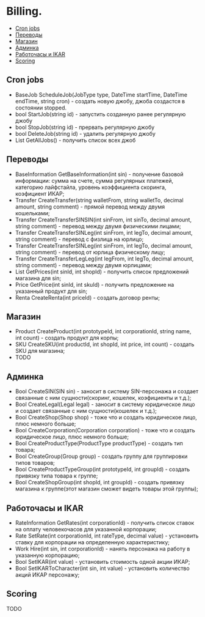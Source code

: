 # Billing.
- [Cron jobs](#JobManager)
- [Переводы](#BillingManager)
- [Магазин](#ShopManager)
- [Админка](#AdminManager)
- [Работочасы  и IKAR](#WorkManager)
- [Scoring](#ScoringManager)

## <a name="JobManager"></a>Cron jobs
- BaseJob ScheduleJob(JobType type, DateTime startTime, DateTime endTime, string cron) - создать новую джобу, джоба создастся в состоянии stopped.
- bool StartJob(string id) - запустить созданную ранее регулярную джобу
- bool StopJob(string id) - прервать регулярную джобу
- bool DeleteJob(string id) - удалить регулярную джобу
- List<BaseJob> GetAllJobs() - получить список всех джоб

## <a name="BillingManager"></a>Переводы
- BaseInformation GetBaseInformation(int sin) - получение базовой информации: сумма на счете, сумма регулярных платежей, категорию лайфстайла, уровень коэффициента скоринга, коэфициент ИКАР; 
- Transfer CreateTransfer(string walletFrom, string walletTo, decimal amount, string comment) - прямой перевод между двумя кошельками; 
- Transfer CreateTransferSINSIN(int sinFrom, int sinTo, decimal amount, string comment) - перевод между двумя физическими лицами; 
- Transfer CreateTransferSINLeg(int sinFrom, int legTo, decimal amount, string comment) -  перевод с физлица на юрлицо; 
- Transfer CreateTransferSINLeg(int sinFrom, int legTo, decimal amount, string comment) - перевод от юрлица физическому лицу; 
- Transfer CreateTransferLegLeg(int legFrom, int legTo, decimal amount, string comment) - перевод между двумя юрлицами; 
- List<Price> GetPrices(int sinId, int shopId) - получить список предложений магазина для sin; 
- Price GetPrice(int sinId, int skuId) - получить предложение на указанный продукт для sin; 
- Renta CreateRenta(int priceId) - создать договор ренты; 

## <a name="ShopManager"></a>Магазин
- Product CreateProduct(int prototypeId, int corporationId, string name, int count) - создать продукт для корпы; 
- SKU CreateSKU(int productId, int shopId, int price, int count) - создать SKU для магазина; 
- TODO

## <a name="AdminManager"></a>Админка
- Bool CreateSIN(SIN sin) - заносит в систему SIN-персонажа и создает связанные с ним сущности(скоринг, кошелек, коэфициенты и т.д.); 
- Bool CreateLegal(Legal legal) - заносит в систему юридическое лицо и создает связанные с ним сущности(кошелек и т.д.); 
- Bool CreateShop(Shop shop) - тоже что и создать юридическое лицо, плюс немного больше; 
- Bool CreateCorporation(Corporation corporation) - тоже что и создать юридическое лицо, плюс немного больше; 
- Bool CreateProductType(ProductType productType) - создать тип товара; 
- Bool CreateGroup(Group group) - создать группу для группировки типов товаров; 
- Bool CreateProductTypeGroup(int prototypeId, int groupId) - создать привязку типа товара к группе; 
- Bool CreateShopGroup(int shopId, int groupId) - создать привязку магазина к группе(этот магазин сможет видеть товары этой группы); 

## <a name="WorkManager"></a>Работочасы и IKAR
- RateInformation GetRates(int corporationId) - получить список ставок на оплату человекочасов для указанной корпорации; 
- Rate SetRate(int corporationId, int rateType, decimal value) - установить ставку для корпорации на определенную характеристику; 
- Work Hire(int sin, int corporationId) - нанять персонажа на работу в указанную корпорацию; 
- Bool SetIKAR(int value) - установить стоимость одной акции ИКАР; 
- Bool SetIKARToCharacter(int sin, int value) - установить количество акций ИКАР персонажу; 

## <a name="ScoringManager"></a>Scoring
TODO

